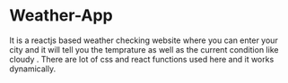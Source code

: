 # Weather-App
It is a reactjs based weather checking website where you can enter your city and it will tell you the temprature as well as the current condition like cloudy . There are lot of css and react functions used here and it works dynamically.
